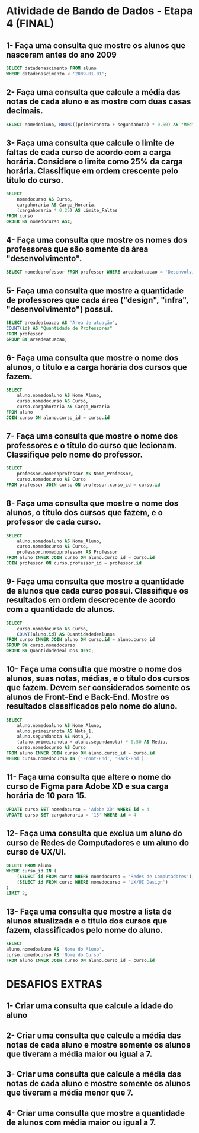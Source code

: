 # Atividade de Bando de Dados - Etapa 4 (FINAL)

## 1- Faça uma consulta que mostre os alunos que nasceram antes do ano 2009

```sql
SELECT datadenascimento FROM aluno 
WHERE datadenascimento < '2009-01-01';
```

## 2- Faça uma consulta que calcule a média das notas de cada aluno e as mostre com duas casas decimais.

```sql
SELECT nomedoaluno, ROUND((primeiranota + segundanota) * 0.50) AS "Média das notas" FROM aluno;
```

## 3- Faça uma consulta que calcule o limite de faltas de cada curso de acordo com a carga horária. Considere o limite como 25% da carga horária. Classifique em ordem crescente pelo título do curso.

```sql
SELECT 
    nomedocurso AS Curso, 
    cargahoraria AS Carga_Horaria, 
    (cargahoraria * 0.25) AS Limite_Faltas
FROM curso
ORDER BY nomedocurso ASC;
```

## 4- Faça uma consulta que mostre os nomes dos professores que são somente da área "desenvolvimento".

```sql
SELECT nomedoprofessor FROM professor WHERE areadeatuacao = 'Desenvolvimento'
```

## 5- Faça uma consulta que mostre a quantidade de professores que cada área ("design", "infra", "desenvolvimento") possui.

```sql
SELECT areadeatuacao AS 'Área de atuação',
COUNT(id) AS "Quantidade de Professores"
FROM professor
GROUP BY areadeatuacao;
```

## 6- Faça uma consulta que mostre o nome dos alunos, o título e a carga horária dos cursos que fazem.

```sql
SELECT 
    aluno.nomedoaluno AS Nome_Aluno, 
    curso.nomedocurso AS Curso, 
    curso.cargahoraria AS Carga_Horaria
FROM aluno
JOIN curso ON aluno.curso_id = curso.id
```

## 7- Faça uma consulta que mostre o nome dos professores e o título do curso que lecionam. Classifique pelo nome do professor.

```sql
SELECT 
    professor.nomedoprofessor AS Nome_Professor, 
    curso.nomedocurso AS Curso
FROM professor JOIN curso ON professor.curso_id = curso.id 
```

## 8- Faça uma consulta que mostre o nome dos alunos, o título dos cursos que fazem, e o professor de cada curso.

```sql
SELECT 
    aluno.nomedoaluno AS Nome_Aluno, 
    curso.nomedocurso AS Curso, 
    professor.nomedoprofessor AS Professor
FROM aluno INNER JOIN curso ON aluno.curso_id = curso.id
JOIN professor ON curso.professor_id = professor.id
```

## 9-  Faça uma consulta que mostre a quantidade de alunos que cada curso possui. Classifique os resultados em ordem descrecente de acordo com a quantidade de alunos.

```sql
SELECT 
    curso.nomedocurso AS Curso, 
    COUNT(aluno.id) AS Quantidadedealunos
FROM curso INNER JOIN aluno ON curso.id = aluno.curso_id
GROUP BY curso.nomedocurso
ORDER BY Quantidadedealunos DESC;
```

## 10- Faça uma consulta que mostre o nome dos alunos, suas notas, médias, e o título dos cursos que fazem. Devem ser considerados somente os alunos de Front-End e Back-End. Mostre os resultados classificados pelo nome do aluno.

```sql
SELECT 
    aluno.nomedoaluno AS Nome_Aluno, 
    aluno.primeiranota AS Nota_1, 
    aluno.segundanota AS Nota_2, 
    (aluno.primeiranota + aluno.segundanota) * 0.50 AS Media, 
    curso.nomedocurso AS Curso
FROM aluno INNER JOIN curso ON aluno.curso_id = curso.id
WHERE curso.nomedocurso IN ('Front-End', 'Back-End')
```

## 11- Faça uma consulta que altere o nome do curso de Figma para Adobe XD e sua carga horária de 10 para 15.

```sql
UPDATE curso SET nomedocurso = 'Adobe XD' WHERE id = 4
UPDATE curso SET cargahoraria = '15' WHERE id = 4
```

## 12- Faça uma consulta que exclua um aluno do curso de Redes de Computadores e um aluno do curso de UX/UI.

```sql
DELETE FROM aluno
WHERE curso_id IN (
    (SELECT id FROM curso WHERE nomedocurso = 'Redes de Computadores'),
    (SELECT id FROM curso WHERE nomedocurso = 'UX/UI Design')
)
LIMIT 2;
```

## 13- Faça uma consulta que mostre a lista de alunos atualizada e o título dos cursos que fazem, classificados pelo nome do aluno.

```sql
SELECT 
aluno.nomedoaluno AS 'Nome do Aluno',
curso.nomedocurso AS 'Nome do Curso'
FROM aluno INNER JOIN curso ON aluno.curso_id = curso.id
```

# DESAFIOS EXTRAS

## 1- Criar uma consulta que calcule a idade do aluno

## 2- Criar uma consulta que calcule a média das notas de cada aluno e mostre somente os alunos que tiveram a média maior ou igual a 7.

## 3- Criar uma consulta que calcule a média das notas de cada aluno e mostre somente os alunos que tiveram a média menor que 7.

## 4- Criar uma consulta que mostre a quantidade de alunos com média maior ou igual a 7.

